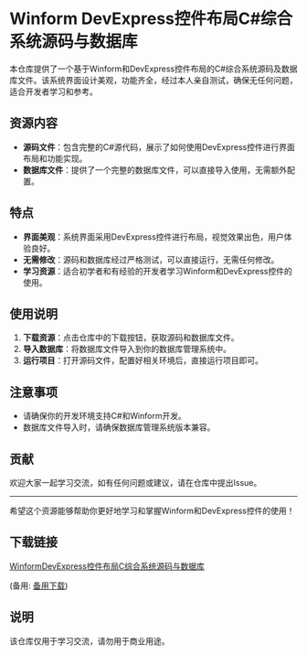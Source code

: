 # Winform DevExpress控件布局C#综合系统源码与数据库

本仓库提供了一个基于Winform和DevExpress控件布局的C#综合系统源码及数据库文件。该系统界面设计美观，功能齐全，经过本人亲自测试，确保无任何问题，适合开发者学习和参考。

## 资源内容

- **源码文件**：包含完整的C#源代码，展示了如何使用DevExpress控件进行界面布局和功能实现。
- **数据库文件**：提供了一个完整的数据库文件，可以直接导入使用，无需额外配置。

## 特点

- **界面美观**：系统界面采用DevExpress控件进行布局，视觉效果出色，用户体验良好。
- **无需修改**：源码和数据库经过严格测试，可以直接运行，无需任何修改。
- **学习资源**：适合初学者和有经验的开发者学习Winform和DevExpress控件的使用。

## 使用说明

1. **下载资源**：点击仓库中的下载按钮，获取源码和数据库文件。
2. **导入数据库**：将数据库文件导入到你的数据库管理系统中。
3. **运行项目**：打开源码文件，配置好相关环境后，直接运行项目即可。

## 注意事项

- 请确保你的开发环境支持C#和Winform开发。
- 数据库文件导入时，请确保数据库管理系统版本兼容。

## 贡献

欢迎大家一起学习交流，如有任何问题或建议，请在仓库中提出Issue。

---

希望这个资源能够帮助你更好地学习和掌握Winform和DevExpress控件的使用！

## 下载链接
[WinformDevExpress控件布局C综合系统源码与数据库](https://pan.quark.cn/s/0056bbad0500) 

(备用: [备用下载](https://pan.baidu.com/s/19IQkTFooX14jMpbvdITW7w?pwd=1234))

## 说明

该仓库仅用于学习交流，请勿用于商业用途。

